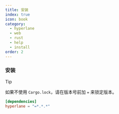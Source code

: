 ```yaml
---
title: 安装
index: true
icon: book
category:
  - hyperlane
  - web
  - rust
  - help
  - install
order: 2
---
```


<Share colorful />

### 安装

> [!tip]
>
> 如果不使用 `Cargo.lock`，请在版本号前加 `=` 来锁定版本。

```toml
[dependencies]
hyperlane = "=*.*.*"
```

<Bottom />
